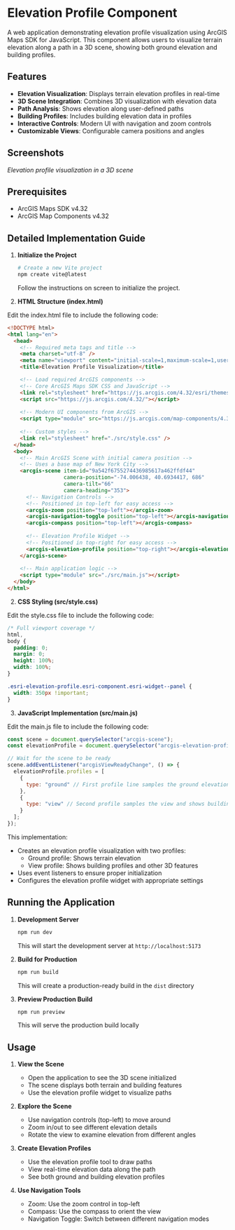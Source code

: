 # Elevation Profile Component

A web application demonstrating elevation profile visualization using ArcGIS Maps SDK for JavaScript. This component allows users to visualize terrain elevation along a path in a 3D scene, showing both ground elevation and building profiles.

## Features

- **Elevation Visualization**: Displays terrain elevation profiles in real-time
- **3D Scene Integration**: Combines 3D visualization with elevation data
- **Path Analysis**: Shows elevation along user-defined paths
- **Building Profiles**: Includes building elevation data in profiles
- **Interactive Controls**: Modern UI with navigation and zoom controls
- **Customizable Views**: Configurable camera positions and angles

## Screenshots

*Elevation profile visualization in a 3D scene*

## Prerequisites

- ArcGIS Maps SDK v4.32
- ArcGIS Map Components v4.32

## Detailed Implementation Guide

1. **Initialize the Project**
   ```bash
   # Create a new Vite project
   npm create vite@latest
   ```
   Follow the instructions on screen to initialize the project.

2. **HTML Structure (index.html)**

Edit the index.html file to include the following code:

```html
<!DOCTYPE html>
<html lang="en">
  <head>
    <!-- Required meta tags and title -->
    <meta charset="utf-8" />
    <meta name="viewport" content="initial-scale=1,maximum-scale=1,user-scalable=no" />
    <title>Elevation Profile Visualization</title>

    <!-- Load required ArcGIS components -->
    <!-- Core ArcGIS Maps SDK CSS and JavaScript -->
    <link rel="stylesheet" href="https://js.arcgis.com/4.32/esri/themes/light/main.css" />
    <script src="https://js.arcgis.com/4.32/"></script>
    
    <!-- Modern UI components from ArcGIS -->
    <script type="module" src="https://js.arcgis.com/map-components/4.32/arcgis-map-components.esm.js"></script>
    
    <!-- Custom styles -->
    <link rel="stylesheet" href="./src/style.css" />
  </head>
  <body>
    <!-- Main ArcGIS Scene with initial camera position -->
    <!-- Uses a base map of New York City -->
    <arcgis-scene item-id="9a542f6755274436985617a462ffdf44" 
                  camera-position="-74.006438, 40.6934417, 686"
                  camera-tilt="66" 
                  camera-heading="353">
      <!-- Navigation Controls -->
      <!-- Positioned in top-left for easy access -->
      <arcgis-zoom position="top-left"></arcgis-zoom>
      <arcgis-navigation-toggle position="top-left"></arcgis-navigation-toggle>
      <arcgis-compass position="top-left"></arcgis-compass>
      
      <!-- Elevation Profile Widget -->
      <!-- Positioned in top-right for easy access -->
      <arcgis-elevation-profile position="top-right"></arcgis-elevation-profile>
    </arcgis-scene>
    
    <!-- Main application logic -->
    <script type="module" src="./src/main.js"></script>
  </body>
</html>
```

2. **CSS Styling (src/style.css)**

Edit the style.css file to include the following code:

```css
/* Full viewport coverage */
html,
body {
  padding: 0;
  margin: 0;
  height: 100%;
  width: 100%;
}

.esri-elevation-profile.esri-component.esri-widget--panel {
  width: 350px !important;
}
```

3. **JavaScript Implementation (src/main.js)**

Edit the main.js file to include the following code:

```javascript
const scene = document.querySelector("arcgis-scene");
const elevationProfile = document.querySelector("arcgis-elevation-profile");

// Wait for the scene to be ready
scene.addEventListener("arcgisViewReadyChange", () => {
  elevationProfile.profiles = [
    {
      type: "ground" // First profile line samples the ground elevation
    },
    {
      type: "view" // Second profile samples the view and shows building profiles
    }
  ];
});
```

This implementation:
- Creates an elevation profile visualization with two profiles:
  - Ground profile: Shows terrain elevation
  - View profile: Shows building profiles and other 3D features
- Uses event listeners to ensure proper initialization
- Configures the elevation profile widget with appropriate settings

## Running the Application

1. **Development Server**
   ```bash
   npm run dev
   ```
   This will start the development server at `http://localhost:5173`

2. **Build for Production**
   ```bash
   npm run build
   ```
   This will create a production-ready build in the `dist` directory

3. **Preview Production Build**
   ```bash
   npm run preview
   ```
   This will serve the production build locally

## Usage

1. **View the Scene**
   - Open the application to see the 3D scene initialized
   - The scene displays both terrain and building features
   - Use the elevation profile widget to visualize paths

2. **Explore the Scene**
   - Use navigation controls (top-left) to move around
   - Zoom in/out to see different elevation details
   - Rotate the view to examine elevation from different angles

3. **Create Elevation Profiles**
   - Use the elevation profile tool to draw paths
   - View real-time elevation data along the path
   - See both ground and building elevation profiles

4. **Use Navigation Tools**
   - Zoom: Use the zoom control in top-left
   - Compass: Use the compass to orient the view
   - Navigation Toggle: Switch between different navigation modes